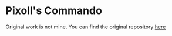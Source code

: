 # Pixoll's Commando
Original work is not mine. You can find the original repository [here](https://github.com/discordjs/Commando)
